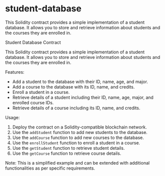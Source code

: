 # student-database
This Solidity contract provides a simple implementation of a student database. It allows you to store and retrieve information about students and the courses they are enrolled in.

Student Database Contract

This Solidity contract provides a simple implementation of a student database. It allows you to store and retrieve information about students and the courses they are enrolled in.

Features:
- Add a student to the database with their ID, name, age, and major.
- Add a course to the database with its ID, name, and credits.
- Enroll a student in a course.
- Retrieve details of a student including their ID, name, age, major, and enrolled course IDs.
- Retrieve details of a course including its ID, name, and credits.

Usage:
1. Deploy the contract on a Solidity-compatible blockchain network.
2. Use the `addStudent` function to add new students to the database.
3. Use the `addCourse` function to add new courses to the database.
4. Use the `enrollStudent` function to enroll a student in a course.
5. Use the `getStudent` function to retrieve student details.
6. Use the `getCourse` function to retrieve course details.

Note: This is a simplified example and can be extended with additional functionalities as per specific requirements.
